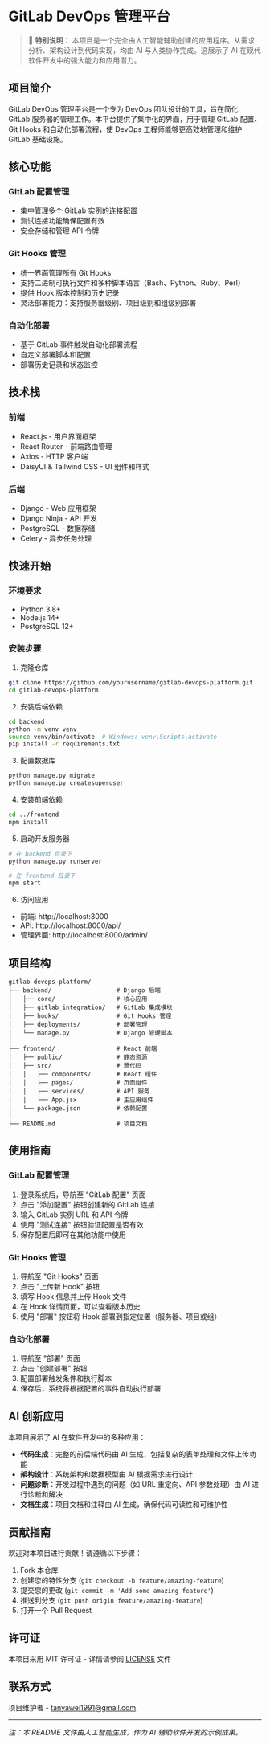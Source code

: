 # GitLab DevOps 管理平台

> 🤖 **特别说明：** 本项目是一个完全由人工智能辅助创建的应用程序。从需求分析、架构设计到代码实现，均由 AI 与人类协作完成。这展示了 AI 在现代软件开发中的强大能力和应用潜力。

## 项目简介

GitLab DevOps 管理平台是一个专为 DevOps 团队设计的工具，旨在简化 GitLab 服务器的管理工作。本平台提供了集中化的界面，用于管理 GitLab 配置、Git Hooks 和自动化部署流程，使 DevOps 工程师能够更高效地管理和维护 GitLab 基础设施。

## 核心功能

### GitLab 配置管理
- 集中管理多个 GitLab 实例的连接配置
- 测试连接功能确保配置有效
- 安全存储和管理 API 令牌

### Git Hooks 管理
- 统一界面管理所有 Git Hooks
- 支持二进制可执行文件和多种脚本语言（Bash、Python、Ruby、Perl）
- 提供 Hook 版本控制和历史记录
- 灵活部署能力：支持服务器级别、项目级别和组级别部署

### 自动化部署
- 基于 GitLab 事件触发自动化部署流程
- 自定义部署脚本和配置
- 部署历史记录和状态监控

## 技术栈

### 前端
- React.js - 用户界面框架
- React Router - 前端路由管理
- Axios - HTTP 客户端
- DaisyUI & Tailwind CSS - UI 组件和样式

### 后端
- Django - Web 应用框架
- Django Ninja - API 开发
- PostgreSQL - 数据存储
- Celery - 异步任务处理

## 快速开始

### 环境要求
- Python 3.8+
- Node.js 14+
- PostgreSQL 12+

### 安装步骤

1. 克隆仓库
```bash
git clone https://github.com/yourusername/gitlab-devops-platform.git
cd gitlab-devops-platform
```

2. 安装后端依赖
```bash
cd backend
python -m venv venv
source venv/bin/activate  # Windows: venv\Scripts\activate
pip install -r requirements.txt
```

3. 配置数据库
```bash
python manage.py migrate
python manage.py createsuperuser
```

4. 安装前端依赖
```bash
cd ../frontend
npm install
```

5. 启动开发服务器
```bash
# 在 backend 目录下
python manage.py runserver

# 在 frontend 目录下
npm start
```

6. 访问应用
- 前端: http://localhost:3000
- API: http://localhost:8000/api/
- 管理界面: http://localhost:8000/admin/

## 项目结构

```
gitlab-devops-platform/
├── backend/                  # Django 后端
│   ├── core/                 # 核心应用
│   ├── gitlab_integration/   # GitLab 集成模块
│   ├── hooks/                # Git Hooks 管理
│   ├── deployments/          # 部署管理
│   └── manage.py             # Django 管理脚本
│
├── frontend/                 # React 前端
│   ├── public/               # 静态资源
│   ├── src/                  # 源代码
│   │   ├── components/       # React 组件
│   │   ├── pages/            # 页面组件
│   │   ├── services/         # API 服务
│   │   └── App.jsx           # 主应用组件
│   └── package.json          # 依赖配置
│
└── README.md                 # 项目文档
```

## 使用指南

### GitLab 配置管理

1. 登录系统后，导航至 "GitLab 配置" 页面
2. 点击 "添加配置" 按钮创建新的 GitLab 连接
3. 输入 GitLab 实例 URL 和 API 令牌
4. 使用 "测试连接" 按钮验证配置是否有效
5. 保存配置后即可在其他功能中使用

### Git Hooks 管理

1. 导航至 "Git Hooks" 页面
2. 点击 "上传新 Hook" 按钮
3. 填写 Hook 信息并上传 Hook 文件
4. 在 Hook 详情页面，可以查看版本历史
5. 使用 "部署" 按钮将 Hook 部署到指定位置（服务器、项目或组）

### 自动化部署

1. 导航至 "部署" 页面
2. 点击 "创建部署" 按钮
3. 配置部署触发条件和执行脚本
4. 保存后，系统将根据配置的事件自动执行部署

## AI 创新应用

本项目展示了 AI 在软件开发中的多种应用：

- **代码生成**：完整的前后端代码由 AI 生成，包括复杂的表单处理和文件上传功能
- **架构设计**：系统架构和数据模型由 AI 根据需求进行设计
- **问题诊断**：开发过程中遇到的问题（如 URL 重定向、API 参数处理）由 AI 进行诊断和解决
- **文档生成**：项目文档和注释由 AI 生成，确保代码可读性和可维护性

## 贡献指南

欢迎对本项目进行贡献！请遵循以下步骤：

1. Fork 本仓库
2. 创建您的特性分支 (`git checkout -b feature/amazing-feature`)
3. 提交您的更改 (`git commit -m 'Add some amazing feature'`)
4. 推送到分支 (`git push origin feature/amazing-feature`)
5. 打开一个 Pull Request

## 许可证

本项目采用 MIT 许可证 - 详情请参阅 [LICENSE](LICENSE) 文件

## 联系方式

项目维护者 - tanyawei1991@gmail.com

---

*注：本 README 文件由人工智能生成，作为 AI 辅助软件开发的示例成果。*